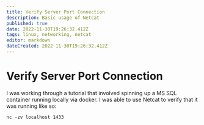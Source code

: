 ```yaml
---
title: Verify Server Port Connection
description: Basic usage of Netcat
published: true
date: 2022-11-30T19:26:32.412Z
tags: linux, networking, netcat
editor: markdown
dateCreated: 2022-11-30T19:26:32.412Z
---
```


# Verify Server Port Connection	

I was working through a tutorial that involved spinning up a MS SQL container running locally via docker. I was able to use Netcat to verify that it was running like so: 

```
nc -zv localhost 1433
```

